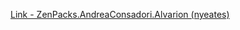 [Link - ZenPacks.AndreaConsadori.Alvarion (nyeates)](https://github.com/nyeates/ZenPacks.AndreaConsadori.Alvarion)
